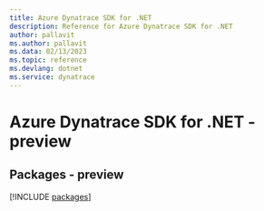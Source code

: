 ```yaml
---
title: Azure Dynatrace SDK for .NET
description: Reference for Azure Dynatrace SDK for .NET
author: pallavit
ms.author: pallavit
ms.data: 02/13/2023
ms.topic: reference
ms.devlang: dotnet
ms.service: dynatrace
---
```

# Azure Dynatrace SDK for .NET - preview
## Packages - preview
[!INCLUDE [packages](dynatrace-index.md)]